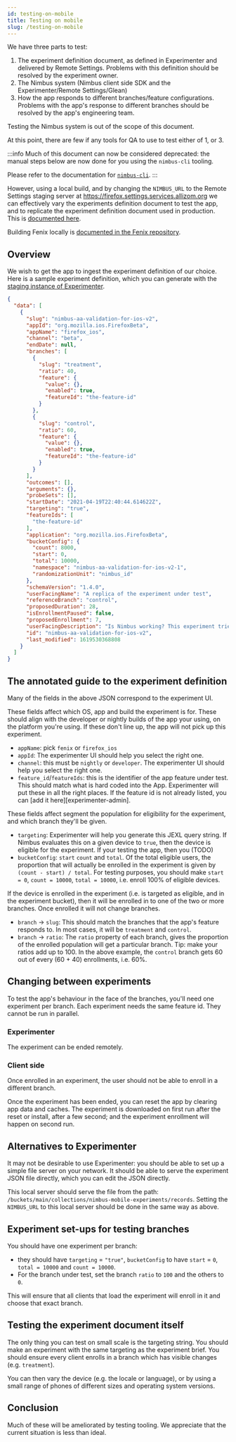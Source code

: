 ```yaml
---
id: testing-on-mobile
title: Testing on mobile
slug: /testing-on-mobile
---
```


We have three parts to test:

1. The experiment definition document, as defined in Experimenter and delivered by Remote Settings. Problems with this definition should be resolved by the experiment owner.
2. The Nimbus system (Nimbus client side SDK and the Experimenter/Remote Settings/Glean)
3. How the app responds to different branches/feature configurations. Problems with the app's response to different branches should be resolved by the app's engineering team.

Testing the Nimbus system is out of the scope of this document.

At this point, there are few if any tools for QA to use to test either of 1, or 3.

:::info
Much of this document can now be considered deprecated: the manual steps below are now done for you using the `nimbus-cli` tooling.

Please refer to the documentation for [`nimbus-cli`](/nimbus-cli).
:::

However, using a local build, and by changing the `NIMBUS_URL` to the Remote Settings staging server at https://firefox.settings.services.allizom.org we can effectively vary the experiments definition document to test the app, and to replicate the experiment definition document used in production. This is [documented here][nimbus-url].

Building Fenix locally is [documented in the Fenix repository][local-build].

[local-build]: https://github.com/mozilla-mobile/firefox-android/tree/main/fenix#build-instructions
[nimbus-url]: https://github.com/mozilla-mobile/firefox-android/tree/main/fenix#using-nimbus-servers-during-local-development

## Overview

We wish to get the app to ingest the experiment definition of our choice. Here is a sample experiment definition, which you can generate with the [staging instance of Experimenter][stage-experimenter]. 

[stage-experimenter]: https://stage.experimenter.nonprod.dataops.mozgcp.net/nimbus/

```json
{
  "data": [
    {
      "slug": "nimbus-aa-validation-for-ios-v2",
      "appId": "org.mozilla.ios.FirefoxBeta",
      "appName": "firefox_ios",
      "channel": "beta",
      "endDate": null,
      "branches": [
        {
          "slug": "treatment",
          "ratio": 40,
          "feature": {
            "value": {},
            "enabled": true,
            "featureId": "the-feature-id"
          }
        },
        {
          "slug": "control",
          "ratio": 60,
          "feature": {
            "value": {},
            "enabled": true,
            "featureId": "the-feature-id"
          }
        }
      ],
      "outcomes": [],
      "arguments": {},
      "probeSets": [],
      "startDate": "2021-04-19T22:40:44.614622Z",
      "targeting": "true",
      "featureIds": [
        "the-feature-id"
      ],
      "application": "org.mozilla.ios.FirefoxBeta",
      "bucketConfig": {
        "count": 8000,
        "start": 0,
        "total": 10000,
        "namespace": "nimbus-aa-validation-for-ios-v2-1",
        "randomizationUnit": "nimbus_id"
      },
      "schemaVersion": "1.4.0",
      "userFacingName": "A replica of the experiment under test",
      "referenceBranch": "control",
      "proposedDuration": 28,
      "isEnrollmentPaused": false,
      "proposedEnrollment": 7,
      "userFacingDescription": "Is Nimbus working? This experiment tries to find out.",
      "id": "nimbus-aa-validation-for-ios-v2",
      "last_modified": 1619530368808
    }
  ]
}
```

## The annotated guide to the experiment definition

Many of the fields in the above JSON correspond to the experiment UI.

These fields affect which OS, app and build the experiment is for. These should align with the developer or nightly builds of the app your using, on the platform you're using. If these don't line up, the app will not pick up this experiment.

 * `appName`: pick `fenix` or `firefox_ios`
 * `appId`: The experimenter UI should help you select the right one.
 * `channel`: this must be `nightly` or `developer`. The experimenter UI should help you select the right one.
 * `feature_id`/`featureIds`: this is the identifier of the app feature under test. This should match what is hard coded into the App. Experimenter will put these in all the right places. If the feature id is not already listed, you can [add it here][experimenter-admin].

[experiment-admin]: https://stage.experimenter.nonprod.dataops.mozgcp.net/admin/

These fields affect segment the population for eligibility for the experiment, and which branch they'll be given.

 * `targeting`: Experimenter will help you generate this JEXL query string. If Nimbus evaluates this on a given device to `true`, then the device is eligible for the experiment. If your testing the app, then you (TODO)
 * `bucketConfig`: `start` `count` and `total`. Of the total eligible users, the proportion that will actually be enrolled in the experiment is given by `(count - start) / total`. For testing purposes, you should make `start = 0`, `count = 10000`, `total = 10000`, i.e. enroll 100% of eligible devices.

If the device is enrolled in the experiment (i.e. is targeted as eligible, and in the experiment bucket), then it will be enrolled in to one of the two or more branches. Once enrolled it will not change branches.

 * `branch` -> `slug`: This should match the branches that the app's feature responds to. In most cases, it will be `treatment` and `control`.
 * `branch` -> `ratio`: The `ratio` property of each branch, gives the proportion of the enrolled population will get a particular branch. Tip: make your ratios add up to 100. In the above example, the `control` branch gets 60 out of every (60 + 40) enrollments, i.e. 60%.

## Changing between experiments

To test the app's behaviour in the face of the branches, you'll need one experiment per branch. Each experiment needs the same feature id. They cannot be run in parallel.

### Experimenter

The experiment can be ended remotely.

### Client side

Once enrolled in an experiment, the user should not be able to enroll in a different branch.

Once the experiment has been ended, you can reset the app by clearing app data and caches. The experiment is downloaded on first run after the reset or install, after a few second; and the experiment enrollment will happen on second run.

## Alternatives to Experimenter

It may not be desirable to use Experimenter: you should be able to set up a simple file server on your network. It should be able to serve the experiment JSON file directly, which you can edit the JSON directly.

This local server should serve the file from the path: `/buckets/main/collections/nimbus-mobile-experiments/records`. Setting the `NIMBUS_URL` to this local server should be done in the same way as above.

## Experiment set-ups for testing branches

You should have one experiment per branch: 

 * they should  have `targeting` = `"true"`, `bucketConfig` to have `start` = `0`, `total = 10000` and `count = 10000`.
 * For the branch under test, set the branch `ratio` to `100` and the others to `0`.
 
This will ensure that all clients that load the experiment will enroll in it and choose that exact branch.

## Testing the experiment document itself

The only thing you can test on small scale is the targeting string. You should make an experiment with the same targeting as the experiment brief. You should ensure every client enrolls in a branch which has visible changes (e.g. `treatment`).

You can then vary the device (e.g. the locale or language), or by using a small range of phones of different sizes and operating system versions.

## Conclusion

Much of these will be ameliorated by testing tooling. We appreciate that the current situation is less than ideal.
